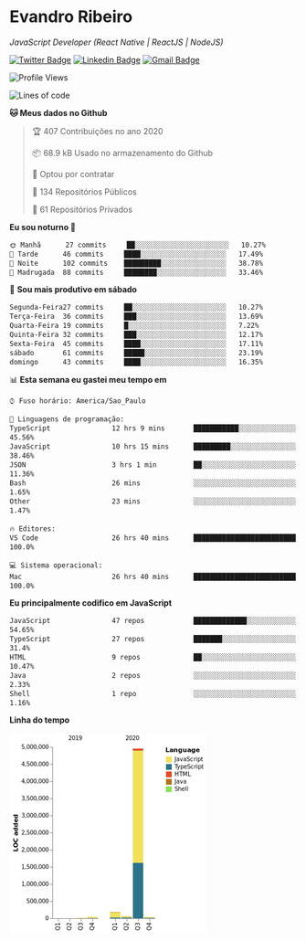 # Evandro **Ribeiro**

*JavaScript Developer (React Native | ReactJS | NodeJS)*

[![Twitter Badge](https://img.shields.io/badge/-@ribeiroevandro-201B2D?style=flat-square&labelColor=201B2D&logo=twitter&logoColor=white&link=https://twitter.com/ribeiroevandro)](https://twitter.com/ribeiroevandro) 
[![Linkedin Badge](https://img.shields.io/badge/-Evandro%20Ribeiro-201B2D?style=flat-square&logo=Linkedin&logoColor=white&link=https://www.linkedin.com/in/ribeiroevandro)](https://www.linkedin.com/in/ribeiroevandro) 
[![Gmail Badge](https://img.shields.io/badge/-oi@ribeiroevandro.com.br-201B2D?style=flat-square&logo=Gmail&logoColor=white&link=mailto:oi@ribeiroevandro.com.br)](mailto:oi@ribeiroevandro.com.br)


<!--START_SECTION:waka-->
![Profile Views](http://img.shields.io/badge/Visualizac%C3%B5es%20do%20perfil-1-blue)

![Lines of code](https://img.shields.io/badge/Desde%20o%20Hello%20World%20eu%20escrevi-12.0%20million%20linhas%20de%20c%C3%B3digo-blue)

**🐱 Meus dados no Github** 

> 🏆 407 Contribuições no ano 2020
 > 
> 📦 68.9 kB Usado no armazenamento do Github 
 > 
> 💼 Optou por contratar
 > 
> 📜 134 Repositórios Públicos
 > 
> 🔑 61 Repositórios Privados 

**Eu sou noturno 🦉** 

```text
🌞 Manhã      27 commits     ██░░░░░░░░░░░░░░░░░░░░░░░   10.27% 
🌆 Tarde      46 commits     ████░░░░░░░░░░░░░░░░░░░░░   17.49% 
🌃 Noite      102 commits    █████████░░░░░░░░░░░░░░░░   38.78% 
🌙 Madrugada  88 commits     ████████░░░░░░░░░░░░░░░░░   33.46%

```
📅 **Sou mais produtivo em sábado** 

```text
Segunda-Feira27 commits     ██░░░░░░░░░░░░░░░░░░░░░░░   10.27% 
Terça-Feira  36 commits     ███░░░░░░░░░░░░░░░░░░░░░░   13.69% 
Quarta-Feira 19 commits     █░░░░░░░░░░░░░░░░░░░░░░░░   7.22% 
Quinta-Feira 32 commits     ███░░░░░░░░░░░░░░░░░░░░░░   12.17% 
Sexta-Feira  45 commits     ████░░░░░░░░░░░░░░░░░░░░░   17.11% 
sábado       61 commits     █████░░░░░░░░░░░░░░░░░░░░   23.19% 
domingo      43 commits     ████░░░░░░░░░░░░░░░░░░░░░   16.35%

```


📊 **Esta semana eu gastei meu tempo em** 

```text
⌚︎ Fuso horário: America/Sao_Paulo

💬 Linguagens de programação: 
TypeScript               12 hrs 9 mins       ███████████░░░░░░░░░░░░░░   45.56% 
JavaScript               10 hrs 15 mins      █████████░░░░░░░░░░░░░░░░   38.46% 
JSON                     3 hrs 1 min         ██░░░░░░░░░░░░░░░░░░░░░░░   11.36% 
Bash                     26 mins             ░░░░░░░░░░░░░░░░░░░░░░░░░   1.65% 
Other                    23 mins             ░░░░░░░░░░░░░░░░░░░░░░░░░   1.47%

🔥 Editores: 
VS Code                  26 hrs 40 mins      █████████████████████████   100.0%

💻 Sistema operacional: 
Mac                      26 hrs 40 mins      █████████████████████████   100.0%

```

**Eu principalmente codifico em JavaScript** 

```text
JavaScript               47 repos            █████████████░░░░░░░░░░░░   54.65% 
TypeScript               27 repos            ███████░░░░░░░░░░░░░░░░░░   31.4% 
HTML                     9 repos             ██░░░░░░░░░░░░░░░░░░░░░░░   10.47% 
Java                     2 repos             ░░░░░░░░░░░░░░░░░░░░░░░░░   2.33% 
Shell                    1 repo              ░░░░░░░░░░░░░░░░░░░░░░░░░   1.16%

```


**Linha do tempo**

![Chart not found](https://github.com/ribeiroevandro/ribeiroevandro/blob/master/charts/bar_graph.png) 


<!--END_SECTION:waka-->

